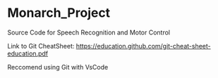 # Monarch_Project
Source Code for Speech Recognition and Motor Control

Link to Git CheatSheet:
https://education.github.com/git-cheat-sheet-education.pdf

Reccomend using Git with VsCode
